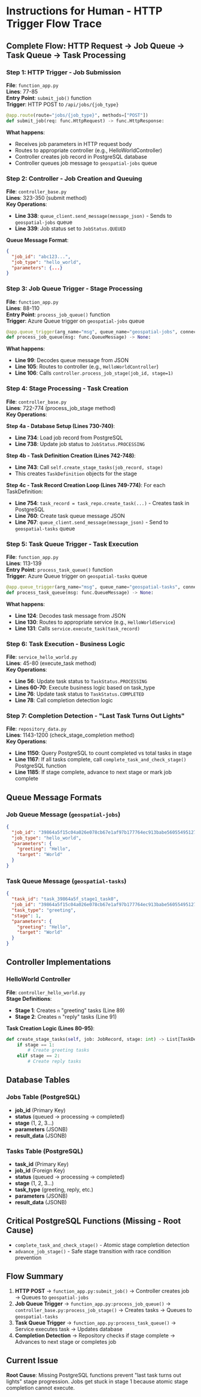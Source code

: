 # Instructions for Human - HTTP Trigger Flow Trace

## Complete Flow: HTTP Request → Job Queue → Task Queue → Task Processing

### Step 1: HTTP Trigger - Job Submission
**File**: `function_app.py`  
**Lines**: 77-85  
**Entry Point**: `submit_job()` function  
**Trigger**: HTTP POST to `/api/jobs/{job_type}`

```python
@app.route(route="jobs/{job_type}", methods=["POST"])
def submit_job(req: func.HttpRequest) -> func.HttpResponse:
```

**What happens**: 
- Receives job parameters in HTTP request body
- Routes to appropriate controller (e.g., HelloWorldController)
- Controller creates job record in PostgreSQL database
- Controller queues job message to `geospatial-jobs` queue

### Step 2: Controller - Job Creation and Queuing
**File**: `controller_base.py`  
**Lines**: 323-350 (submit method)  
**Key Operations**:
- **Line 338**: `queue_client.send_message(message_json)` - Sends to `geospatial-jobs` queue
- **Line 339**: Job status set to `JobStatus.QUEUED`

**Queue Message Format**:
```json
{
  "job_id": "abc123...",
  "job_type": "hello_world",
  "parameters": {...}
}
```

### Step 3: Job Queue Trigger - Stage Processing
**File**: `function_app.py`  
**Lines**: 88-110  
**Entry Point**: `process_job_queue()` function  
**Trigger**: Azure Queue trigger on `geospatial-jobs` queue

```python
@app.queue_trigger(arg_name="msg", queue_name="geospatial-jobs", connection="AzureWebJobsStorage")
def process_job_queue(msg: func.QueueMessage) -> None:
```

**What happens**:
- **Line 99**: Decodes queue message from JSON
- **Line 105**: Routes to controller (e.g., `HelloWorldController`)
- **Line 106**: Calls `controller.process_job_stage(job_id, stage=1)`

### Step 4: Stage Processing - Task Creation
**File**: `controller_base.py`  
**Lines**: 722-774 (process_job_stage method)  
**Key Operations**:

**Step 4a - Database Setup (Lines 730-740)**:
- **Line 734**: Load job record from PostgreSQL
- **Line 738**: Update job status to `JobStatus.PROCESSING`

**Step 4b - Task Definition Creation (Lines 742-748)**:
- **Line 743**: Call `self.create_stage_tasks(job_record, stage)`
- This creates `TaskDefinition` objects for the stage

**Step 4c - Task Record Creation Loop (Lines 749-774)**:
For each TaskDefinition:
- **Line 754**: `task_record = task_repo.create_task(...)` - Creates task in PostgreSQL
- **Line 760**: Create task queue message JSON
- **Line 767**: `queue_client.send_message(message_json)` - Send to `geospatial-tasks` queue

### Step 5: Task Queue Trigger - Task Execution
**File**: `function_app.py`  
**Lines**: 113-139  
**Entry Point**: `process_task_queue()` function  
**Trigger**: Azure Queue trigger on `geospatial-tasks` queue

```python
@app.queue_trigger(arg_name="msg", queue_name="geospatial-tasks", connection="AzureWebJobsStorage")
def process_task_queue(msg: func.QueueMessage) -> None:
```

**What happens**:
- **Line 124**: Decodes task message from JSON
- **Line 130**: Routes to appropriate service (e.g., `HelloWorldService`)
- **Line 131**: Calls `service.execute_task(task_record)`

### Step 6: Task Execution - Business Logic
**File**: `service_hello_world.py`  
**Lines**: 45-80 (execute_task method)  
**Key Operations**:
- **Line 56**: Update task status to `TaskStatus.PROCESSING`
- **Lines 60-70**: Execute business logic based on task_type
- **Line 76**: Update task status to `TaskStatus.COMPLETED`
- **Line 78**: Call completion detection logic

### Step 7: Completion Detection - "Last Task Turns Out Lights"
**File**: `repository_data.py`  
**Lines**: 1143-1200 (check_stage_completion method)  
**Key Operations**:
- **Line 1150**: Query PostgreSQL to count completed vs total tasks in stage
- **Line 1167**: If all tasks complete, call `complete_task_and_check_stage()` PostgreSQL function
- **Line 1185**: If stage complete, advance to next stage or mark job complete

## Queue Message Formats

### Job Queue Message (`geospatial-jobs`)
```json
{
  "job_id": "39864a5f15c04a026e078cb67e1af97b177764ec913babe560554951278b436c",
  "job_type": "hello_world",
  "parameters": {
    "greeting": "Hello",
    "target": "World"
  }
}
```

### Task Queue Message (`geospatial-tasks`)  
```json
{
  "task_id": "task_39864a5f_stage1_task0",
  "job_id": "39864a5f15c04a026e078cb67e1af97b177764ec913babe560554951278b436c",
  "task_type": "greeting",
  "stage": 1,
  "parameters": {
    "greeting": "Hello",
    "target": "World"
  }
}
```

## Controller Implementations

### HelloWorld Controller
**File**: `controller_hello_world.py`  
**Stage Definitions**:
- **Stage 1**: Creates `n` "greeting" tasks (Line 89)
- **Stage 2**: Creates `n` "reply" tasks (Line 91)

**Task Creation Logic (Lines 80-95)**:
```python
def create_stage_tasks(self, job: JobRecord, stage: int) -> List[TaskDefinition]:
    if stage == 1:
        # Create greeting tasks
    elif stage == 2:
        # Create reply tasks
```

## Database Tables

### Jobs Table (PostgreSQL)
- **job_id** (Primary Key)
- **status** (queued → processing → completed)
- **stage** (1, 2, 3...)
- **parameters** (JSONB)
- **result_data** (JSONB)

### Tasks Table (PostgreSQL)
- **task_id** (Primary Key)
- **job_id** (Foreign Key)
- **status** (queued → processing → completed)
- **stage** (1, 2, 3...)
- **task_type** (greeting, reply, etc.)
- **parameters** (JSONB)
- **result_data** (JSONB)

## Critical PostgreSQL Functions (Missing - Root Cause)
- `complete_task_and_check_stage()` - Atomic stage completion detection
- `advance_job_stage()` - Safe stage transition with race condition prevention

## Flow Summary
1. **HTTP POST** → `function_app.py:submit_job()` → Controller creates job → Queues to `geospatial-jobs`
2. **Job Queue Trigger** → `function_app.py:process_job_queue()` → `controller_base.py:process_job_stage()` → Creates tasks → Queues to `geospatial-tasks`  
3. **Task Queue Trigger** → `function_app.py:process_task_queue()` → Service executes task → Updates database
4. **Completion Detection** → Repository checks if stage complete → Advances to next stage or completes job

## Current Issue
**Root Cause**: Missing PostgreSQL functions prevent "last task turns out lights" stage progression. Jobs get stuck in stage 1 because atomic stage completion cannot execute.